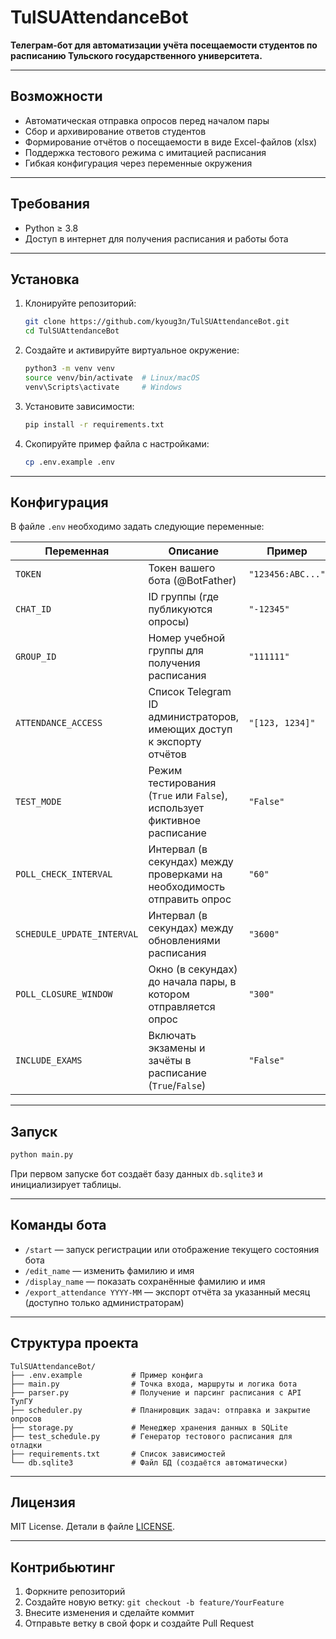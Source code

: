 # TulSUAttendanceBot

**Телеграм-бот для автоматизации учёта посещаемости студентов по расписанию Тульского государственного университета.**

---

## Возможности

- Автоматическая отправка опросов перед началом пары  
- Сбор и архивирование ответов студентов  
- Формирование отчётов о посещаемости в виде Excel-файлов (xlsx)  
- Поддержка тестового режима с имитацией расписания  
- Гибкая конфигурация через переменные окружения  

---

## Требования

- Python ≥ 3.8
- Доступ в интернет для получения расписания и работы бота  

---

## Установка

1. Клонируйте репозиторий:
   ```bash
   git clone https://github.com/kyoug3n/TulSUAttendanceBot.git
   cd TulSUAttendanceBot
    ```

2. Создайте и активируйте виртуальное окружение:

   ```bash
   python3 -m venv venv
   source venv/bin/activate  # Linux/macOS
   venv\Scripts\activate     # Windows
   ```
3. Установите зависимости:

   ```bash
   pip install -r requirements.txt
   ```
4. Скопируйте пример файла с настройками:

   ```bash
   cp .env.example .env
   ```

---

## Конфигурация

В файле `.env` необходимо задать следующие переменные:

| Переменная                 | Описание                                                                 | Пример            |
| -------------------------- | ------------------------------------------------------------------------ | ----------------- |
| `TOKEN`                    | Токен вашего бота (@BotFather)                                           | `"123456:ABC..."` |
| `CHAT_ID`                  | ID группы (где публикуются опросы)                                       | `"-12345"`        |
| `GROUP_ID`                 | Номер учебной группы для получения расписания                            | `"111111"`        |
| `ATTENDANCE_ACCESS`        | Список Telegram ID администраторов, имеющих доступ к экспорту отчётов    | `"[123, 1234]"`   |
| `TEST_MODE`                | Режим тестирования (`True` или `False`), использует фиктивное расписание | `"False"`         |
| `POLL_CHECK_INTERVAL`      | Интервал (в секундах) между проверками на необходимость отправить опрос  | `"60"`            |
| `SCHEDULE_UPDATE_INTERVAL` | Интервал (в секундах) между обновлениями расписания                      | `"3600"`          |
| `POLL_CLOSURE_WINDOW`      | Окно (в секундах) до начала пары, в котором отправляется опрос           | `"300"`           |
| `INCLUDE_EXAMS`            | Включать экзамены и зачёты в расписание (`True`/`False`)                 | `"False"`         |

---

## Запуск

```bash
python main.py
```

При первом запуске бот создаёт базу данных `db.sqlite3` и инициализирует таблицы.

---

## Команды бота

* `/start` — запуск регистрации или отображение текущего состояния бота
* `/edit_name` — изменить фамилию и имя
* `/display_name` — показать сохранённые фамилию и имя
* `/export_attendance YYYY-MM` — экспорт отчёта за указанный месяц (доступно только администраторам)

---

## Структура проекта

```
TulSUAttendanceBot/
├── .env.example           # Пример конфига
├── main.py                # Точка входа, маршруты и логика бота
├── parser.py              # Получение и парсинг расписания с API ТулГУ
├── scheduler.py           # Планировщик задач: отправка и закрытие опросов
├── storage.py             # Менеджер хранения данных в SQLite
├── test_schedule.py       # Генератор тестового расписания для отладки
├── requirements.txt       # Список зависимостей
└── db.sqlite3             # Файл БД (создаётся автоматически)
```

---

## Лицензия

MIT License. Детали в файле [LICENSE](LICENSE).

---

## Контрибьютинг

1. Форкните репозиторий
2. Создайте новую ветку: `git checkout -b feature/YourFeature`
3. Внесите изменения и сделайте коммит
4. Отправьте ветку в свой форк и создайте Pull Request

